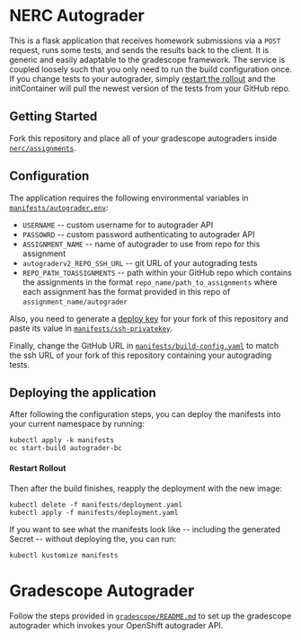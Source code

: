 # NERC Autograder

This is a flask application that receives homework submissions via a `POST` request, runs some tests, and sends the results back to the client. It is generic and easily adaptable to the gradescope framework. The service is coupled loosely such that you only need to run the build configuration once. If you change tests to your autograder, simply [restart the rollout](#restart-rollout) and the initContainer will pull the newest version of the tests from your GitHub repo.

## Getting Started
Fork this repository and place all of your gradescope autograders inside [`nerc/assignments`](nerc/assignments).

## Configuration
The application requires the following environmental variables in [`manifests/autograder.env`](manifests/autograder.env):

- `USERNAME` -- custom username for to autograder API
- `PASSOWRD` -- custom password authenticating to autograder API
- `ASSIGNMENT_NAME` -- name of autograder to use from repo for this assignment
- `autograderv2_REPO_SSH_URL` -- git URL of your autograding tests
- `REPO_PATH_TOASSIGNMENTS` -- path within your GitHub repo which contains the assignments in the format `repo_name/path_to_assignments` where each assignment has the format provided in this repo of `assignment_name/autograder`

Also, you need to generate a [deploy key](https://docs.github.com/en/authentication/connecting-to-github-with-ssh/managing-deploy-keys) for your fork of this repository and paste its value in [`manifests/ssh-privatekey`](manifests/ssh-privatekey).

Finally, change the GitHub URL in [`manifests/build-config.yaml`](manifests/buildconfig.yaml) to match the ssh URL of your fork of this repository containing your autograding tests. 

## Deploying the application
After following the configuration steps, you can deploy the manifests into your current namespace by running:

```
kubectl apply -k manifests
oc start-build autograder-bc
```

#### Restart Rollout
Then after the build finishes, reapply the deployment with the new image:

```
kubectl delete -f manifests/deployment.yaml
kubectl apply -f manifests/deployment.yaml
```

If you want to see what the manifests look like -- including the generated Secret -- without deploying the, you can run:

```
kubectl kustomize manifests
```

# Gradescope Autograder
Follow the steps provided in [`gradescope/README.md`](gradescope/README.md) to set up the gradescope autograder which invokes your OpenShift autograder API.
